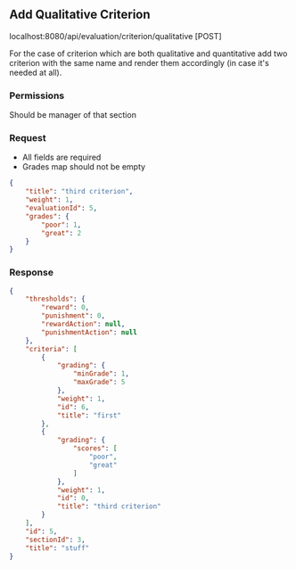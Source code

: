 Add Qualitative Criterion 
----------------------
localhost:8080/api/evaluation/criterion/qualitative [POST]

For the case of criterion which are both qualitative and 
quantitative add two criterion with the same name and 
render them accordingly (in case it's needed at all).

### Permissions
Should be manager of that section

### Request
* All fields are required
* Grades map should not be empty 
```json
{
	"title": "third criterion",
	"weight": 1,
	"evaluationId": 5,
	"grades": {
		"poor": 1,
		"great": 2
	}
}
```

### Response 
```json
{
    "thresholds": {
        "reward": 0,
        "punishment": 0,
        "rewardAction": null,
        "punishmentAction": null
    },
    "criteria": [
        {
            "grading": {
                "minGrade": 1,
                "maxGrade": 5
            },
            "weight": 1,
            "id": 6,
            "title": "first"
        },
        {
            "grading": {
                "scores": [
                    "poor",
                    "great"
                ]
            },
            "weight": 1,
            "id": 0,
            "title": "third criterion"
        }
    ],
    "id": 5,
    "sectionId": 3,
    "title": "stuff"
}
```
